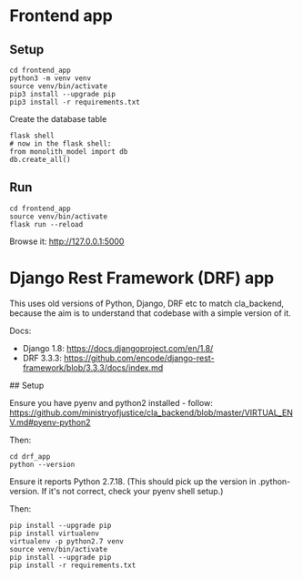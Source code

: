 # Frontend app

## Setup

```
cd frontend_app
python3 -m venv venv
source venv/bin/activate
pip3 install --upgrade pip
pip3 install -r requirements.txt
```

Create the database table
```
flask shell
# now in the flask shell:
from monolith_model import db
db.create_all()
```

## Run

```
cd frontend_app
source venv/bin/activate
flask run --reload
```
Browse it: http://127.0.0.1:5000


# Django Rest Framework (DRF) app

This uses old versions of Python, Django, DRF etc to match cla_backend, because the aim is to understand that codebase with a simple version of it.

Docs:

* Django 1.8: https://docs.djangoproject.com/en/1.8/
* DRF 3.3.3: https://github.com/encode/django-rest-framework/blob/3.3.3/docs/index.md

## Setup

Ensure you have pyenv and python2 installed - follow: https://github.com/ministryofjustice/cla_backend/blob/master/VIRTUAL_ENV.md#pyenv-python2

Then:

```
cd drf_app
python --version
```

Ensure it reports Python 2.7.18. (This should pick up the version in .python-version. If it's not correct, check your pyenv shell setup.)

Then:

```
pip install --upgrade pip
pip install virtualenv
virtualenv -p python2.7 venv
source venv/bin/activate
pip install --upgrade pip
pip install -r requirements.txt
```
